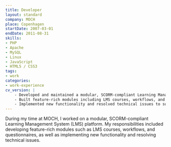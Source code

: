 ```yaml
---
title: Developer
layout: standard
company: MOCH
place: Copenhagen
startDate: 2007-03-01
endDate: 2011-08-31
skills:
- PHP
- Apache
- MySQL
- Linux
- JavaScript
- HTML5 / CSS3
tags:
- work
categories:
- work-experience
cv_version: |
    - Developed and maintained a modular, SCORM-compliant Learning Management System (LMS) platform
    - Built feature-rich modules including LMS courses, workflows, and questionnaires
    - Implemented new functionality and resolved technical issues to support ongoing platform improvements
---
```


During my time at MOCH, I worked on a modular, SCORM-compliant Learning Management System (LMS) platform. My responsibilities included developing feature-rich modules such as LMS courses, workflows, and questionnaires, as well as implementing new functionality and resolving technical issues.

